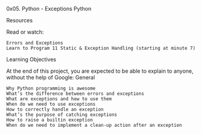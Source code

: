 0x05. Python - Exceptions
Python

Resources

Read or watch:

    Errors and Exceptions
    Learn to Program 11 Static & Exception Handling (starting at minute 7)

Learning Objectives

At the end of this project, you are expected to be able to explain to anyone, without the help of Google:
General

    Why Python programming is awesome
    What’s the difference between errors and exceptions
    What are exceptions and how to use them
    When do we need to use exceptions
    How to correctly handle an exception
    What’s the purpose of catching exceptions
    How to raise a builtin exception
    When do we need to implement a clean-up action after an exception


